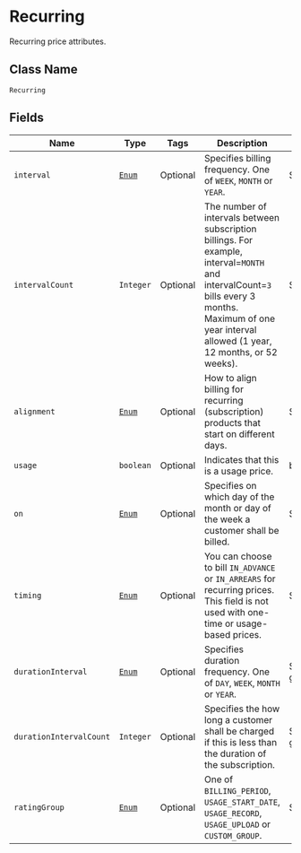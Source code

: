 # Recurring

Recurring price attributes.

## Class Name

`Recurring`

## Fields

| Name | Type | Tags | Description | Getter |
|  --- | --- | --- | --- | --- |
| `interval` | [`Enum`](/doc/models/interval.md) | Optional | Specifies billing frequency. One of `WEEK`, `MONTH` or `YEAR`. | String getInterval() |
| `intervalCount` | `Integer` | Optional | The number of intervals between subscription billings. For example, interval=`MONTH` and intervalCount=`3` bills every 3 months. Maximum of one year interval allowed (1 year, 12 months, or 52 weeks). | String getIntervalCount() |
| `alignment` | [`Enum`](/doc/models/alignment.md) | Optional | How to align billing for recurring (subscription) products that start on different days. | String getAlignment() |
| `usage` | `boolean` | Optional | Indicates that this is a usage price. | boolean getUsage() |
| `on` | [`Enum`](/doc/models/recurring-on.md) | Optional | Specifies on which day of the month or day of the week a customer shall be billed. | String getRecurringOn() |
| `timing` | [`Enum`](/doc/models/timing.md) | Optional | You can choose to bill `IN_ADVANCE` or `IN_ARREARS` for recurring prices. This field is not used with one-time or usage-based prices. | String getTiming() |
| `durationInterval` | [`Enum`](/doc/models/duration-interval.md) | Optional | Specifies duration frequency. One of `DAY`, `WEEK`, `MONTH` or `YEAR`. | String getDurationInterval() |
| `durationIntervalCount` | `Integer` | Optional | Specifies the how long a customer shall be charged if this is less than the duration of the subscription. | String getDurationIntervalCount() |
| `ratingGroup` | [`Enum`](/doc/models/rating-group.md) | Optional | One of `BILLING_PERIOD`, `USAGE_START_DATE`, `USAGE_RECORD`, `USAGE_UPLOAD` or `CUSTOM_GROUP`. | String getRatingGroup() |
